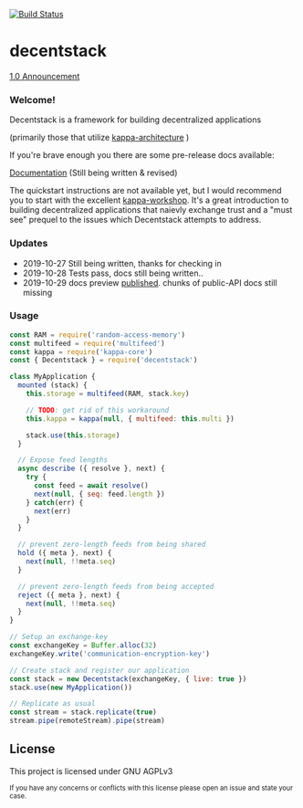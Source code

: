 [![Build Status](https://travis-ci.org/decentstack/decentstack.svg?branch=master)](https://travis-ci.org/decentstack/decentstack)

decentstack
=================

[1.0 Announcement](https://github.com/decentstack/decentstack/issues/2)

### Welcome!

Decentstack is a framework for building decentralized
applications

(primarily those that utilize [kappa-architecture](https://github.com/kappa-db/) )

If you're brave enough you there are some pre-release docs available:

[Documentation](https://decentstack.org) (Still being written & revised)

The quickstart instructions are not available yet, but I would recommend you to
start with the excellent [kappa-workshop](https://noffle.github.io/kappa-arch-workshop/build/01.html). It's a great introduction to building decentralized applications that
naievly exchange trust and a "must see" prequel to the issues which Decentstack attempts
to address.

### Updates
- 2019-10-27 Still being written, thanks for checking in
- 2019-10-28 Tests pass, docs still being written..
- 2019-10-29 docs preview [published](https://decentstack.org). chunks of public-API docs still missing


### Usage

```js
const RAM = require('random-access-memory')
const multifeed = require('multifeed')
const kappa = require('kappa-core')
const { Decentstack } = require('decentstack')

class MyApplication {
  mounted (stack) {
    this.storage = multifeed(RAM, stack.key)

    // TODO: get rid of this workaround
    this.kappa = kappa(null, { multifeed: this.multi })

    stack.use(this.storage)
  }

  // Expose feed lengths
  async describe ({ resolve }, next) {
    try {
      const feed = await resolve()
      next(null, { seq: feed.length })
    } catch(err) {
      next(err)
    }
  }

  // prevent zero-length feeds from being shared
  hold ({ meta }, next) {
    next(null, !!meta.seq)
  }

  // prevent zero-length feeds from being accepted
  reject ({ meta }, next) {
    next(null, !!meta.seq)
  }
}

// Setup an exchange-key
const exchangeKey = Buffer.alloc(32)
exchangeKey.write('communication-encryption-key')

// Create stack and register our application
const stack = new Decentstack(exchangeKey, { live: true })
stack.use(new MyApplication())

// Replicate as usual
const stream = stack.replicate(true)
stream.pipe(remoteStream).pipe(stream)

```

## License

This project is licensed under GNU AGPLv3

<sup>If you have any concerns or conflicts with this license please open an issue and
state your case.</sup>
